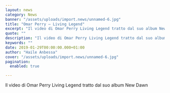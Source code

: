 ```yaml
---
layout: news
category: News
banner: "/assets/uploads/import.news/unnamed-6.jpg"
title: "Omar Perry – Living Legend"
excerpt: "Il video di Omar Perry Living Legend tratto dal suo album New Dawn"
quote: ""
description: "Il video di Omar Perry Living Legend tratto dal suo album New Dawn"
keywords: ""
date: 2019-01-29T00:00:00.000+01:00
author: "Haile Anbessa"
cover: "/assets/uploads/import.news/unnamed-6.jpg"
pagination:
  enabled: true

---
```


  
Il video di Omar Perry Living Legend tratto dal suo album New Dawn